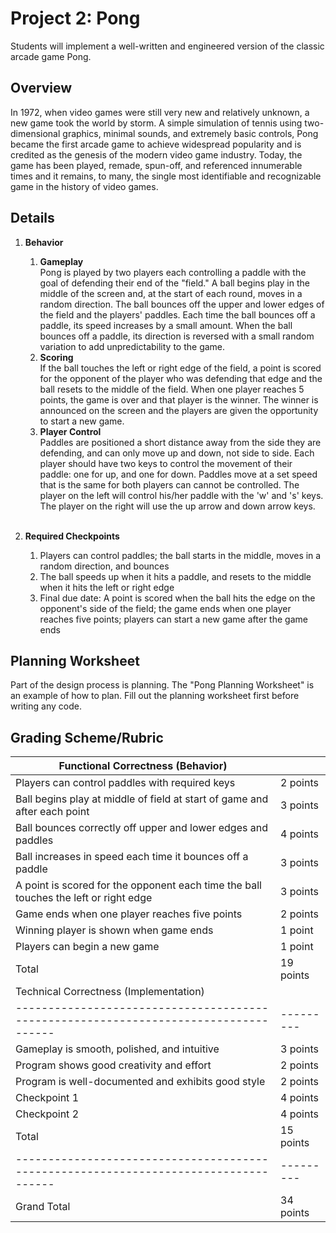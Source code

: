 <!--- REVISED -->
# Project 2: Pong

Students will implement a well-written and engineered version of the classic arcade game Pong.

## Overview

In 1972, when video games were still very new and relatively unknown, a new game took the world by storm.  A simple simulation of tennis using two-dimensional graphics, minimal sounds, and extremely basic controls, Pong became the first arcade game to achieve widespread popularity and is credited as the genesis of the modern video game industry.  Today, the game has been played, remade, spun-off, and referenced innumerable times and it remains, to many, the single most identifiable and recognizable game in the history of video games.

## Details

1.  **Behavior**
    1.  **Gameplay** <br/>
        Pong is played by two players each controlling a paddle with the goal of defending their end of the "field."  A ball begins play in the middle of the screen and, at the start of each round, moves in a random direction.  The ball bounces off the upper and lower edges of the field and the players' paddles.  Each time the ball bounces off a paddle, its speed increases by a small amount.  When the ball bounces off a paddle, its direction is reversed with a small random variation to add unpredictability to the game.
    2.  **Scoring** <br/>
        If the ball touches the left or right edge of the field, a point is scored for the opponent of the player who was defending that edge and the ball resets to the middle of the field.  When one player reaches 5 points, the game is over and that player is the winner.  The winner is announced on the screen and the players are given the opportunity to start a new game.
    3.  **Player Control** <br/>
        Paddles are positioned a short distance away from the side they are defending, and can only move up and down, not side to side.  Each player should have two keys to control the movement of their paddle: one for up, and one for down.  Paddles move at a set speed that is the same for both players can cannot be controlled.  The player on the left will control his/her paddle with the 'w' and 's' keys.  The player on the right will use the up arrow and down arrow keys.
         

2.  **Required Checkpoints**
    1.  Players can control paddles; the ball starts in the middle, moves in a random direction, and bounces
    2.  The ball speeds up when it hits a paddle, and resets to the middle when it hits the left or right edge
    3.  Final due date: A point is scored when the ball hits the edge on the opponent's side of the field; the game ends when one player reaches five points; players can start a new game after the game ends

## Planning Worksheet
Part of the design process is planning.  The "Pong Planning Worksheet" is an example of how to plan.  Fill out the planning worksheet first before writing any code.

## Grading Scheme/Rubric

| Functional Correctness (Behavior)                                                    |           |
| ------------------------------------------------------------------------------------ | --------- |
| Players can control paddles with required keys                                       | 2 points  |
| Ball begins play at middle of field at start of game and after each point            | 3 points  |
| Ball bounces correctly off upper and lower edges and paddles                         | 4 points  |
| Ball increases in speed each time it bounces off a paddle                            | 3 points  |
| A point is scored for the opponent each time the ball touches the left or right edge | 3 points  |
| Game ends when one player reaches five points                                        | 2 points  |
| Winning player is shown when game ends                                               | 1 point   |
| Players can begin a new game                                                         | 1 point   |
| Total                                                                                | 19 points |
| Technical Correctness (Implementation)                                               |           |
| ------------------------------------------------------------------------------------ | --------- |
| Gameplay is smooth, polished, and intuitive                                          | 3 points  |
| Program shows good creativity and effort                                             | 2 points  |
| Program is well-documented and exhibits good style                                   | 2 points  |
| Checkpoint 1                                                                         | 4 points  |
| Checkpoint 2                                                                         | 4 points  |
| Total                                                                                | 15 points |
| ------------------------------------------------------------------------------------ | --------- |
| Grand Total                                                                          | 34 points |
